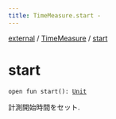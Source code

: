 ```yaml
---
title: TimeMeasure.start - 
---
```


[external](../index.html) / [TimeMeasure](index.html) / [start](./start.html)

# start

`open fun start(): `[`Unit`](https://kotlinlang.org/api/latest/jvm/stdlib/kotlin/-unit/index.html)

計測開始時間をセット.

